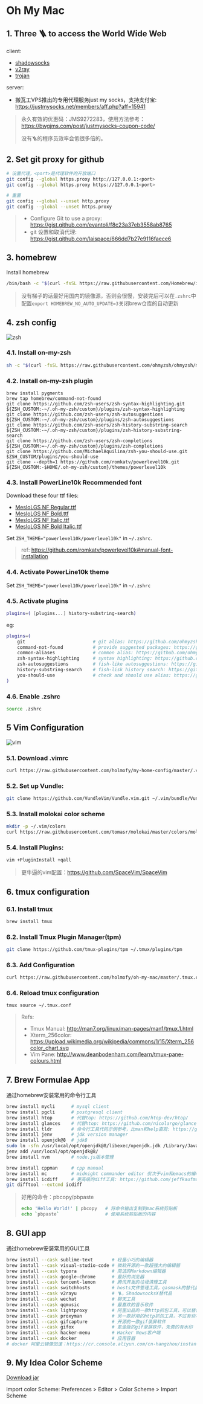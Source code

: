 # Oh My Mac

## 1. Three 🪜 to access the World Wide Web

client:

* [shadowsocks](https://github.com/search?q=shadowsocks)
* [v2ray](https://github.com/search?q=v2ray)
* [trojan](https://github.com/search?q=trojan)

server:
* 搬瓦工VPS推出的专用代理服务just my socks，支持支付宝: https://justmysocks.net/members/aff.php?aff=15941

> 永久有效的优惠码：JMS9272283，使用方法参考：https://bwgjms.com/post/justmysocks-coupon-code/
> 
> 没有🪜的程序员效率会低很多倍的。

## 2. Set git proxy for github

```sh
# 设置代理，<port>是代理软件的开放端口
git config --global https.proxy http://127.0.0.1:<port>
git config --global https.proxy https://127.0.0.1<port>

# 重置
git config --global --unset http.proxy
git config --global --unset https.proxy
```

> * Configure Git to use a proxy: https://gist.github.com/evantoli/f8c23a37eb3558ab8765
> * git 设置和取消代理: https://gist.github.com/laispace/666dd7b27e9116faece6

## 3. homebrew

Install homebrew

```sh
/bin/bash -c "$(curl -fsSL https://raw.githubusercontent.com/Homebrew/install/HEAD/install.sh)"
```

> 没有梯子的话最好用国内的镜像源，否则会很慢，安装完后可以在`.zshrc`中配置`export HOMEBREW_NO_AUTO_UPDATE=3`关闭brew仓库的自动更新

## 4. zsh config

![zsh](https://raw.githubusercontent.com/holmofy/oh-my-mac/master/.screen-shot/zsh-screen-shot.gif)

### 4.1. Install on-my-zsh

```sh
sh -c "$(curl -fsSL https://raw.githubusercontent.com/ohmyzsh/ohmyzsh/master/tools/install.sh)"
```

### 4.2. Install on-my-zsh plugin
```
brew install pygments
brew tap homebrew/command-not-found
git clone https://github.com/zsh-users/zsh-syntax-highlighting.git ${ZSH_CUSTOM:-~/.oh-my-zsh/custom}/plugins/zsh-syntax-highlighting
git clone https://github.com/zsh-users/zsh-autosuggestions ${ZSH_CUSTOM:-~/.oh-my-zsh/custom}/plugins/zsh-autosuggestions
git clone https://github.com/zsh-users/zsh-history-substring-search ${ZSH_CUSTOM:-~/.oh-my-zsh/custom}/plugins/zsh-history-substring-search
git clone https://github.com/zsh-users/zsh-completions ${ZSH_CUSTOM:=~/.oh-my-zsh/custom}/plugins/zsh-completions
git clone https://github.com/MichaelAquilina/zsh-you-should-use.git $ZSH_CUSTOM/plugins/you-should-use
git clone --depth=1 https://github.com/romkatv/powerlevel10k.git ${ZSH_CUSTOM:-$HOME/.oh-my-zsh/custom}/themes/powerlevel10k
```

### 4.3. Install PowerLine10k Recommended font

Download these four ttf files:

* [MesloLGS NF Regular.ttf](https://github.com/romkatv/powerlevel10k-media/raw/master/MesloLGS%20NF%20Regular.ttf)
* [MesloLGS NF Bold.ttf](https://github.com/romkatv/powerlevel10k-media/raw/master/MesloLGS%20NF%20Bold.ttf)
* [MesloLGS NF Italic.ttf](https://github.com/romkatv/powerlevel10k-media/raw/master/MesloLGS%20NF%20Italic.ttf)
* [MesloLGS NF Bold Italic.ttf](https://github.com/romkatv/powerlevel10k-media/raw/master/MesloLGS%20NF%20Bold%20Italic.ttf)

Set `ZSH_THEME="powerlevel10k/powerlevel10k"` in `~/.zshrc`.

> ref: https://github.com/romkatv/powerlevel10k#manual-font-installation

### 4.4. Activate PowerLine10k theme

Set `ZSH_THEME="powerlevel10k/powerlevel10k"` in `~/.zshrc`

### 4.5. Activate plugins

```sh
plugins=( [plugins...] history-substring-search)
```

eg:
```sh
plugins=(
    git                         # git alias: https://github.com/ohmyzsh/ohmyzsh/tree/master/plugins/git
    command-not-found           # provide suggested packages: https://github.com/ohmyzsh/ohmyzsh/tree/master/plugins/command-not-found
    common-aliases              # common alias: https://github.com/ohmyzsh/ohmyzsh/tree/master/plugins/common-aliases
    zsh-syntax-highlighting     # syntax highlighting: https://github.com/zsh-users/zsh-syntax-highlighting
    zsh-autosuggestions         # fish-like autosuggestions: https://github.com/zsh-users/zsh-autosuggestions
    history-substring-search    # fish-lisk history search: https://github.com/zsh-users/zsh-history-substring-search
    you-should-use              # check and should use alias: https://github.com/MichaelAquilina/zsh-you-should-use#check-your-alias-usage
)
```

### 4.6. Enable .zshrc

```sh
source .zshrc
```

## 5 Vim Configuration

![vim](https://raw.githubusercontent.com/holmofy/my-home-config/master/.screen-shot/vim-screen-shot.png)

### 5.1. Download .vimrc

```sh
curl https://raw.githubusercontent.com/holmofy/my-home-config/master/.vimrc > ~/.vimrc
```

### 5.2. Set up Vundle:

```sh
git clone https://github.com/VundleVim/Vundle.vim.git ~/.vim/bundle/Vundle.vim
```

### 5.3. Install molokai color scheme

```sh
mkdir -p ~/.vim/colors
curl https://raw.githubusercontent.com/tomasr/molokai/master/colors/molokai.vim > ~/.vim/colors/molokai.vim
```

### 5.4. Install Plugins:

```sh
vim +PluginInstall +qall
```

> 更牛逼的vim配置：https://github.com/SpaceVim/SpaceVim

## 6. tmux configuration

### 6.1. Install tmux

```sh
brew install tmux
```

### 6.2. Install Tmux Plugin Manager(tpm)

```sh
git clone https://github.com/tmux-plugins/tpm ~/.tmux/plugins/tpm
```

### 6.3. Add Configuration

```sh
curl https://raw.githubusercontent.com/holmofy/oh-my-mac/master/.tmux.conf > ~/.tmux.conf
```

### 6.4. Reload tmux configuration

```sh
tmux source ~/.tmux.conf
```

> Refs:
> * Tmux Manual: http://man7.org/linux/man-pages/man1/tmux.1.html
> * Xterm_256color: https://upload.wikimedia.org/wikipedia/commons/1/15/Xterm_256color_chart.svg
> * Vim Pane: http://www.deanbodenham.com/learn/tmux-pane-colours.html

## 7. Brew Formulae App

通过homebrew安装常用的命令行工具

```sh
brew install mycli      # mysql client
brew install pgcli      # postgresql client
brew install htop       # 代替top: https://github.com/htop-dev/htop/
brew install glances    # 代替htop: https://github.com/nicolargo/glances
brew install tldr       # 命令行工具代码示例参考，比man和help直观: https://github.com/tldr-pages/tldr
brew install jenv       # jdk version manager
brew install openjdk@8  # jdk8
sudo ln -sfn /usr/local/opt/openjdk@8/libexec/openjdk.jdk /Library/Java/JavaVirtualMachines/openjdk-8.jdk
jenv add /usr/local/opt/openjdk@8/
brew install nvm        # node.js版本管理

brew install cppman     # cpp manual
brew install mc         # midnight commander editor 仅次于vim和emacs的编辑器，比nano好用
brew install icdiff     # 更高级的diff工具: https://github.com/jeffkaufman/icdiff
git difftool --extcmd icdiff
```

> 好用的命令：pbcopy/pbpaste
> ```sh
> echo 'Hello World!' | pbcopy   # 将命令输出复制到mac系统剪贴板
> echo `pbpaste`                 # 使用系统剪贴板的内容

## 8. GUI app

通过homebrew安装常用的GUI工具

```sh
brew install --cask sublime-text       # 轻量小巧的编辑器
brew install --cask visual-studio-code # 微软开源的一款超强大的编辑器
brew install --cask typora             # 简洁的Markdown编辑器
brew install --cask google-chrome      # 最好的浏览器
brew install --cask tencent-lemon      # 腾讯开发的垃圾清理工具
brew install --cask switchhosts        # hosts文件管理工具，gasmask的替代品
brew install --cask v2rayu             # 🪜，ShadowsocksX替代品
brew install --cask wechat             # 聊天工具
brew install --cask qqmusic            # 最喜欢的音乐软件
brew install --cask lightproxy         # 阿里出品的一款http抓包工具，可以替代charles
brew install --cask proxyman           # 另一款好用的http抓包工具，不过有些功能要收费
brew install --cask gifcapture         # 开源的一款gif录屏软件
brew install --cask gifox              # 氪金版的gif录屏软件，免费的有水印
brew install --cask hacker-menu        # Hacker News客户端
brew install --cask docker             # 应用容器
# docker 阿里云镜像加速：https://cr.console.aliyun.com/cn-hangzhou/instances/mirrors
```

## 9. My Idea Color Scheme

[Download jar](https://github.com/holmofy/oh-my-mac/raw/master/MyCodeColor.jar)

import color Scheme: Preferences > Editor > Color Scheme > Import Scheme
